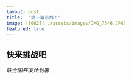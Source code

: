 ```yaml
---
layout: post
title:  "第一篇东西！"
image: ![002](../assets/images/IMG_7546.JPG)
featured: true
---
```


## 快来挑战吧

_联合国开发计划署_

